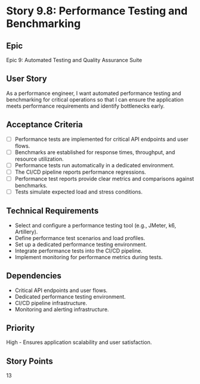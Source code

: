 # Story 9.8: Performance Testing and Benchmarking

## Epic
Epic 9: Automated Testing and Quality Assurance Suite

## User Story
As a performance engineer, I want automated performance testing and benchmarking for critical operations so that I can ensure the application meets performance requirements and identify bottlenecks early.

## Acceptance Criteria
- [ ] Performance tests are implemented for critical API endpoints and user flows.
- [ ] Benchmarks are established for response times, throughput, and resource utilization.
- [ ] Performance tests run automatically in a dedicated environment.
- [ ] The CI/CD pipeline reports performance regressions.
- [ ] Performance test reports provide clear metrics and comparisons against benchmarks.
- [ ] Tests simulate expected load and stress conditions.

## Technical Requirements
- Select and configure a performance testing tool (e.g., JMeter, k6, Artillery).
- Define performance test scenarios and load profiles.
- Set up a dedicated performance testing environment.
- Integrate performance tests into the CI/CD pipeline.
- Implement monitoring for performance metrics during tests.

## Dependencies
- Critical API endpoints and user flows.
- Dedicated performance testing environment.
- CI/CD pipeline infrastructure.
- Monitoring and alerting infrastructure.

## Priority
High - Ensures application scalability and user satisfaction.

## Story Points
13
